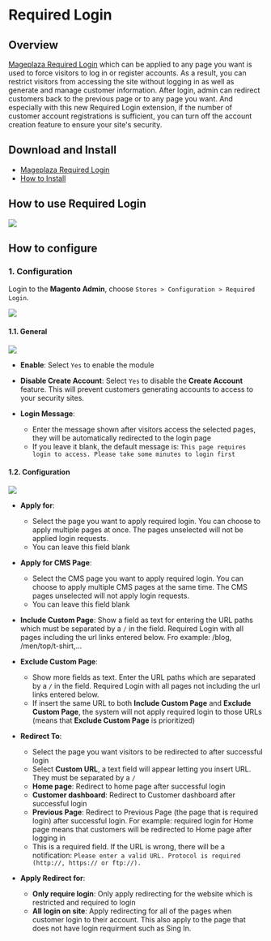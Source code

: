 # Required Login

## Overview

[Mageplaza Required Login](https://www.mageplaza.com/magento-2-required-login/) which can be applied to any page you want is used to force visitors to log in or register accounts. As a result, you can restrict visitors from accessing the site without logging in as well as generate and manage customer information. After login, admin can redirect customers back to the previous page or to any page you want. And especially with this new Required Login extension, if the number of customer account registrations is sufficient, you can turn off the account creation feature to ensure your site's security.


## Download and Install

- [Mageplaza Required Login](https://www.mageplaza.com/magento-2-required-login/)
- [How to Install](https://www.mageplaza.com/install-magento-2-extension/)


## How to use Required Login

![](https://i.imgur.com/e9pUnNG.png)


## How to configure

### 1. Configuration

Login to the **Magento Admin**, choose `Stores > Configuration > Required Login`.

![](https://i.imgur.com/l2idYu0.png)


#### 1.1. General

![](https://i.imgur.com/m7CqGWQ.png)


- **Enable**: Select `Yes` to enable the module 

- **Disable Create Account**: Select `Yes` to disable the **Create Account** feature. This will prevent customers generating accounts to access to your security sites. 

- **Login Message**: 
  - Enter the message shown after visitors access the selected pages, they will be automatically redirected to the login page
  - If you leave it blank, the default message is: `This page requires login to access. Please take some minutes to login first`
  
  
#### 1.2. Configuration

![](https://i.imgur.com/I3fnRFc.png)


- **Apply for**: 
  - Select the page you want to apply required login. You can choose to apply multiple pages at once. The pages unselected will not be applied login requests.
  - You can leave this field blank
  
- **Apply for CMS Page**:
  - Select the CMS page you want to apply required login. You can choose to apply multiple CMS pages at the same time. The CMS pages unselected will not apply login requests.
  - You can leave this field blank
  
- **Include Custom Page**: Show a field as text for entering the URL paths which must be separated by a `/` in the field. Required Login with all pages including the url links entered below. Fro example: /blog, /men/top/t-shirt,...
- **Exclude Custom Page**: 
    - Show more fields as text. Enter the URL paths which are separated by a `/` in the field. Required Login with all pages not including the url links entered below.
    - If insert the same URL to both **Include Custom Page** and **Exclude Custom Page**, the system will not apply required login to those URLs (means that **Exclude Custom Page** is prioritized) 

- **Redirect To**: 
  - Select the page you want visitors to be redirected to after successful login
  - Select **Custom URL**, a text field will appear letting you insert URL. They must be separated by a `/`  
  - **Home page**: Redirect to home page after successful login
  - **Customer dashboard**: Redirect to Customer dashboard after successful login 
  - **Previous Page**: Redirect to Previous Page (the page that is required login) after successful login. For example: required login for Home page  means that customers will be redirected to Home page after logging in
  - This is a required field. If the URL is wrong, there will be a notification: `Please enter a valid URL. Protocol is required (http://, https:// or ftp://).`

- **Apply Redirect for**: 
  - **Only require login**: Only apply redirecting for the website which is restricted and required to login
  - **All login on site**: Apply redirecting for all of the pages when customer login to their account. This also apply to the page that does not have login requirment such as Sing In.




